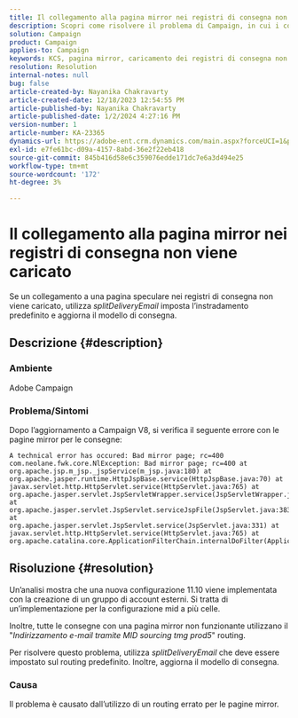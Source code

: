 ```yaml
---
title: Il collegamento alla pagina mirror nei registri di consegna non viene caricato
description: Scopri come risolvere il problema di Campaign, in cui i collegamenti alle pagine mirror nei registri di consegna non vengono caricati.
solution: Campaign
product: Campaign
applies-to: Campaign
keywords: KCS, pagina mirror, caricamento dei registri di consegna non riuscito, campagna, aggiornamento a Campaign V8
resolution: Resolution
internal-notes: null
bug: false
article-created-by: Nayanika Chakravarty
article-created-date: 12/18/2023 12:54:55 PM
article-published-by: Nayanika Chakravarty
article-published-date: 1/2/2024 4:27:16 PM
version-number: 1
article-number: KA-23365
dynamics-url: https://adobe-ent.crm.dynamics.com/main.aspx?forceUCI=1&pagetype=entityrecord&etn=knowledgearticle&id=bbc7339f-a49d-ee11-be37-6045bd006079
exl-id: e7fe61bc-d09a-4157-8abd-36e2f22eb418
source-git-commit: 845b416d58e6c359076edde171dc7e6a3d494e25
workflow-type: tm+mt
source-wordcount: '172'
ht-degree: 3%

---
```


# Il collegamento alla pagina mirror nei registri di consegna non viene caricato


Se un collegamento a una pagina speculare nei registri di consegna non viene caricato, utilizza *splitDeliveryEmail* imposta l’instradamento predefinito e aggiorna il modello di consegna.

## Descrizione {#description}


### Ambiente

Adobe Campaign

### Problema/Sintomi

Dopo l’aggiornamento a Campaign V8, si verifica il seguente errore con le pagine mirror per le consegne:


```
A technical error has occured: Bad mirror page; rc=400 
com.neolane.fwk.core.NlException: Bad mirror page; rc=400 at 
org.apache.jsp.m_jsp._jspService(m_jsp.java:180) at 
org.apache.jasper.runtime.HttpJspBase.service(HttpJspBase.java:70) at 
javax.servlet.http.HttpServlet.service(HttpServlet.java:765) at 
org.apache.jasper.servlet.JspServletWrapper.service(JspServletWrapper.java:465) at 
org.apache.jasper.servlet.JspServlet.serviceJspFile(JspServlet.java:383) at 
org.apache.jasper.servlet.JspServlet.service(JspServlet.java:331) at 
javax.servlet.http.HttpServlet.service(HttpServlet.java:765) at 
org.apache.catalina.core.ApplicationFilterChain.internalDoFilter(ApplicationFilterChain.java:231)
```



## Risoluzione {#resolution}


Un’analisi mostra che una nuova configurazione 11.10 viene implementata con la creazione di un gruppo di account esterni. Si tratta di un’implementazione per la configurazione mid a più celle.

Inoltre, tutte le consegne con una pagina mirror non funzionante utilizzano il &quot;*Indirizzamento e-mail tramite MID sourcing tmg prod5*&quot; routing.

Per risolvere questo problema, utilizza *splitDeliveryEmail* che deve essere impostato sul routing predefinito. Inoltre, aggiorna il modello di consegna.

### Causa

Il problema è causato dall’utilizzo di un routing errato per le pagine mirror.
